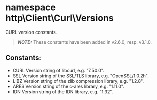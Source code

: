 # namespace http\Client\Curl\Versions

CURL version constants.

> ***NOTE:***
> These constants have been added in v2.6.0, resp. v3.1.0.

## Constants:

* CURL
  Version string of libcurl, e.g. "7.50.0".
* SSL
  Version string of the SSL/TLS library, e.g. "OpenSSL/1.0.2h".
* LIBZ
  Version string of the zlib compression library, e.g. "1.2.8".
* ARES
  Version string of the c-ares library, e.g. "1.11.0".
* IDN
  Version string of the IDN library, e.g. "1.32".
